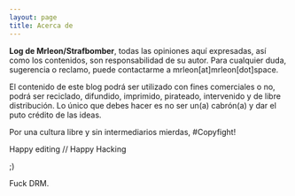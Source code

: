 ```yaml
---
layout: page
title: Acerca de
---
```


**Log de Mrleon/Strafbomber**, todas las opiniones aquí expresadas, así como los contenidos, son responsabilidad de su autor. Para cualquier duda, sugerencia o reclamo, puede contactarme a mrleon[at]mrleon[dot]space.

El contenido de este blog podrá ser utilizado con fines comerciales o no, podrá ser reciclado, difundido, imprimido, pirateado, intervenido y de libre distribución. Lo único que debes hacer es no ser un(a) cabrón(a) y dar el puto crédito de las ideas.

Por una cultura libre y sin intermediarios mierdas, #Copyfight!

Happy editing // Happy Hacking

;)

Fuck DRM.
